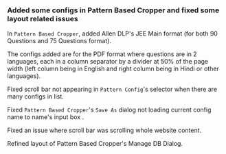 ### Added some configs in Pattern Based Cropper and fixed some layout related issues

In `Pattern Based Cropper`, added Allen DLP's JEE Main format (for both 90 Questions and 75 Questions format).

The configs added are for the PDF format where questions are in 2 languages, each in a column separator by a divider at 50% of the page width (left column being in English and right column being in Hindi or other languages).

Fixed scroll bar not appearing in `Pattern Config`'s selector when there are many configs in list.

Fixed `Pattern Based Cropper`'s `Save As` dialog not loading current config name to name's input box .

Fixed an issue where scroll bar was scrolling whole website content.

Refined layout of Pattern Based Cropper's Manage DB Dialog.

